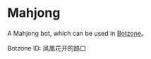# Mahjong
A Mahjong bot, which can be used in [Botzone](https://www.botzone.org.cn)。

Botzone ID: 凤凰花开的路口
